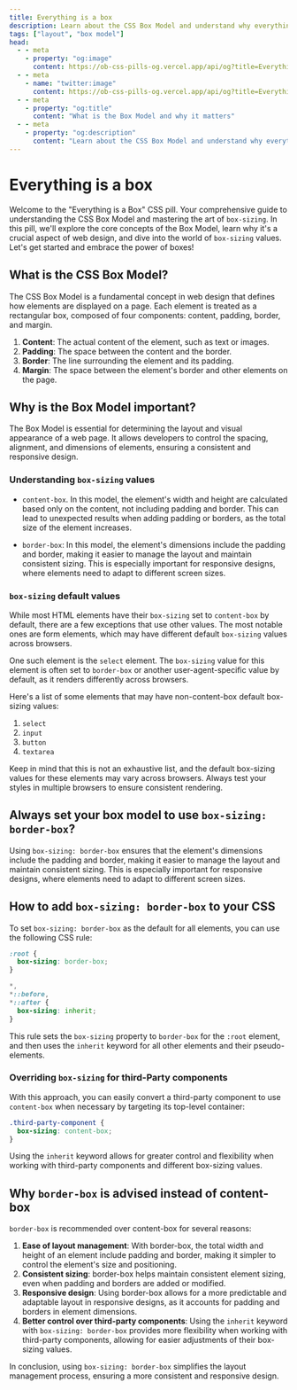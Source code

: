 ```yaml
---
title: Everything is a box
description: Learn about the CSS Box Model and understand why everything is a box in CSS.
tags: ["layout", "box model"]
head:
  - - meta
    - property: "og:image"
      content: https://ob-css-pills-og.vercel.app/api/og?title=Everything%20is%20a%20box
  - - meta
    - name: "twitter:image"
      content: https://ob-css-pills-og.vercel.app/api/og?title=Everything%20is%20a%20box
  - - meta
    - property: "og:title"
      content: "What is the Box Model and why it matters"
  - - meta
    - property: "og:description"
      content: "Learn about the CSS Box Model and understand why everything is a box in CSS."
---
```


<script setup>
  import PostAuthors from '../.vitepress/components/PostAuthors.vue'
  import CodepenEmbed from '../.vitepress/components/CodepenEmbed.vue'
</script>

# Everything is a box

Welcome to the "Everything is a Box" CSS pill. Your comprehensive guide to understanding the CSS Box Model and mastering the art of `box-sizing`. In this pill, we'll explore the core concepts of the Box Model, learn why it's a crucial aspect of web design, and dive into the world of `box-sizing` values. Let's get started and embrace the power of boxes!

## What is the CSS Box Model?

The CSS Box Model is a fundamental concept in web design that defines how elements are displayed on a page. Each element is treated as a rectangular box, composed of four components: content, padding, border, and margin.

1. **Content**: The actual content of the element, such as text or images.
2. **Padding**: The space between the content and the border.
3. **Border**: The line surrounding the element and its padding.
4. **Margin**: The space between the element's border and other elements on the page.

<CodepenEmbed
  user="carpasse"
  pen="LYJvPdY"
  height="450"
  title="Box Model Example"
  authorName="Carlos Serrano"
/>

## Why is the Box Model important?

The Box Model is essential for determining the layout and visual appearance of a web page. It allows developers to control the spacing, alignment, and dimensions of elements, ensuring a consistent and responsive design.

### Understanding `box-sizing` values

- `content-box`. In this model, the element's width and height are calculated based only on the content, not including padding and border. This can lead to unexpected results when adding padding or borders, as the total size of the element increases.

- `border-box`: In this model, the element's dimensions include the padding and border, making it easier to manage the layout and maintain consistent sizing. This is especially important for responsive designs, where elements need to adapt to different screen sizes.

### `box-sizing` default values

While most HTML elements have their `box-sizing` set to `content-box` by default, there are a few exceptions that use other values. The most notable ones are form elements, which may have different default `box-sizing` values across browsers.

One such element is the `select` element. The `box-sizing` value for this element is often set to `border-box` or another user-agent-specific value by default, as it renders differently across browsers.

Here's a list of some elements that may have non-content-box default box-sizing values:

1. `select`
2. `input`
3. `button`
4. `textarea`

Keep in mind that this is not an exhaustive list, and the default box-sizing values for these elements may vary across browsers. Always test your styles in multiple browsers to ensure consistent rendering.

## Always set your box model to use `box-sizing: border-box`?

Using `box-sizing: border-box` ensures that the element's dimensions include the padding and border, making it easier to manage the layout and maintain consistent sizing. This is especially important for responsive designs, where elements need to adapt to different screen sizes.

## How to add `box-sizing: border-box` to your CSS

To set `box-sizing: border-box` as the default for all elements, you can use the following CSS rule:

```css
:root {
  box-sizing: border-box;
}

*,
*::before,
*::after {
  box-sizing: inherit;
}
```

This rule sets the `box-sizing` property to `border-box` for the `:root` element, and then uses the `inherit` keyword for all other elements and their pseudo-elements.

### Overriding `box-sizing` for third-Party components

With this approach, you can easily convert a third-party component to use `content-box` when necessary by targeting its top-level container:

```css
.third-party-component {
  box-sizing: content-box;
}
```

Using the `inherit` keyword allows for greater control and flexibility when working with third-party components and different box-sizing values.

## Why `border-box` is advised instead of content-box

`border-box` is recommended over content-box for several reasons:

1. **Ease of layout management**: With border-box, the total width and height of an element include padding and border, making it simpler to control the element's size and positioning.
2. **Consistent sizing**: border-box helps maintain consistent element sizing, even when padding and borders are added or modified.
3. **Responsive design**: Using border-box allows for a more predictable and adaptable layout in responsive designs, as it accounts for padding and borders in element dimensions.
4. **Better control over third-party components**: Using the `inherit` keyword with `box-sizing: border-box` provides more flexibility when working with third-party components, allowing for easier adjustments of their box-sizing values.

In conclusion, using `box-sizing: border-box` simplifies the layout management process, ensuring a more consistent and responsive design.

<PostAuthors :authors="['carpasse']" />
